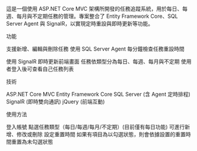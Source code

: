 這是一個使用 ASP.NET Core MVC 架構所開發的任務追蹤系統，用於每日、每週、每月與不定期任務的管理。專案整合了 Entity Framework Core、SQL Server Agent 與 SignalR，以實現定時重設與即時更新等功能。

功能

支援新增、編輯與刪除任務
使用 SQL Server Agent 每分鐘檢查任務重設時間

使用 SignalR 即時更新前端畫面
任務依類型分為每日、每週、每月與不定期
使用者登入後可查看自己任務列表

技術

ASP.NET Core MVC
Entity Framework Core
SQL Server (含 Agent 定時排程)
SignalR (即時雙向通訊)
jQuery (前端互動)

使用方法

登入帳號
點選任務類型（每日/每週/每月/不定期）(目前僅有每日功能)
可進行新增、修改或刪除
設定重置時間
如果有項目為以勾選狀態，則會依據設置的重置時間重置為未勾選狀態
